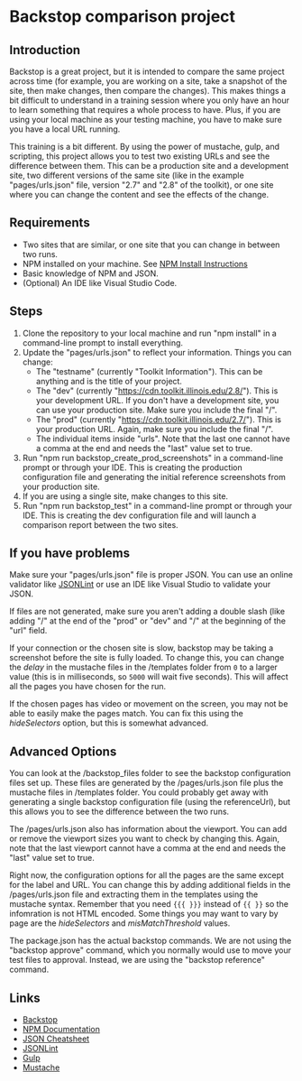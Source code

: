 # Backstop comparison project

## Introduction

Backstop is a great project, but it is intended to compare the same project across time (for example, you are working on a site, take a snapshot of the site, then make changes, then compare the changes). This makes things a bit difficult to understand in a training session where you only have an hour to learn something that requires a whole process to have. Plus, if you are using your local machine as your testing machine, you have to make sure you have a local URL running. 

This training is a bit different. By using the power of mustache, gulp, and scripting, this project allows you to test two existing URLs and see the difference between them. This can be a production site and a development site, two different versions of the same site (like in the example "pages/urls.json" file, version "2.7" and "2.8" of the toolkit), or one site where you can change the content and see the effects of the change.

## Requirements

* Two sites that are similar, or one site that you can change in between two runs. 
* NPM installed on your machine. See [NPM Install Instructions](https://docs.npmjs.com/downloading-and-installing-node-js-and-npm)
* Basic knowledge of NPM and JSON.
* (Optional) An IDE like Visual Studio Code. 

## Steps

1. Clone the repository to your local machine and run "npm install" in a command-line prompt to install everything.
2. Update the "pages/urls.json" to reflect your information. Things you can change:
    * The "testname" (currently "Toolkit Information"). This can be anything and is the title of your project. 
    * The "dev" (currently "https://cdn.toolkit.illinois.edu/2.8/"). This is your development URL. If you don't have a development site, you can use your production site. Make sure you include the final "/".
    * The "prod" (currently "https://cdn.toolkit.illinois.edu/2.7/"). This is your production URL. Again, make sure you include the final "/".
    * The individual items inside "urls". Note that the last one cannot have a comma at the end and needs the "last" value set to true. 
3. Run "npm run backstop_create_prod_screenshots" in a command-line prompt or through your IDE. This is creating the production configuration file and generating the initial reference screenshots from your production site. 
4. If you are using a single site, make changes to this site.
5. Run "npm run backstop_test" in a command-line prompt or through your IDE. This is creating the dev configuration file and will launch a comparison report between the two sites. 

## If you have problems

Make sure your "pages/urls.json" file is proper JSON. You can use an online validator like [JSONLint](https://jsonlint.com/) or use an IDE like Visual Studio to validate your JSON. 

If files are not generated, make sure you aren't adding a double slash (like adding "/" at the end of the "prod" or "dev" and "/" at the beginning of the "url" field.

If your connection or the chosen site is slow, backstop may be taking a screenshot before the site is fully loaded. To change this, you can change the _delay_ in the mustache files in the /templates folder from ``0`` to a larger value (this is in milliseconds, so ``5000`` will wait five seconds). This will affect all the pages you have chosen for the run. 

If the chosen pages has video or movement on the screen, you may not be able to easily make the pages match. You can fix this using the _hideSelectors_ option, but this is somewhat advanced. 

## Advanced Options
 
You can look at the /backstop_files folder to see the backstop configuration files set up. These files are generated by the /pages/urls.json file plus the mustache files in /templates folder. You could probably get away with generating a single backstop configuration file (using the referenceUrl), but this allows you to see the difference between the two runs.

The /pages/urls.json also has information about the viewport. You can add or remove the viewport sizes you want to check by changing this. Again, note that the last viewport cannot have a comma at the end and needs the "last" value set to true. 

Right now, the configuration options for all the pages are the same except for the label and URL. You can change this by adding additional fields in the /pages/urls.json file and extracting them in the templates using the mustache syntax. Remember that you need ``{{{ }}}`` instead of ``{{ }}`` so the infomration is not HTML encoded. Some things you may want to vary by page are the _hideSelectors_ and _misMatchThreshold_ values.

The package.json has the actual backstop commands. We are not using the "backstop approve" command, which you normally would use to move your test files to approval. Instead, we are using the "backstop reference" command. 

## Links

* [Backstop](https://github.com/garris/BackstopJS)
* [NPM Documentation](https://docs.npmjs.com/)
* [JSON Cheatsheet](https://quickref.me/json)
* [JSONLint](https://jsonlint.com/)
* [Gulp](https://gulpjs.com/)
* [Mustache](https://mustache.github.io/mustache.5.html)
